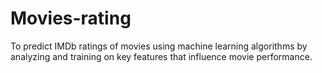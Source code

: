 # Movies-rating
To predict IMDb ratings of movies using machine learning algorithms by analyzing and training on key features that influence movie performance.

